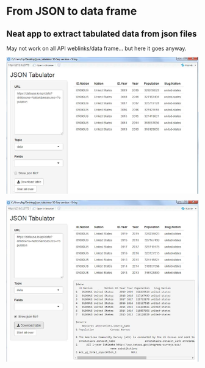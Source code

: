 # From JSON to data frame
## Neat app to extract tabulated data from json files

May not work on all API weblinks/data frame... but here it goes anyway.

![](https://github.com/Royston-Soh/JSON_Tabulator/blob/main/pic1.jpg)

![](https://github.com/Royston-Soh/JSON_Tabulator/blob/main/pic2.jpg)



